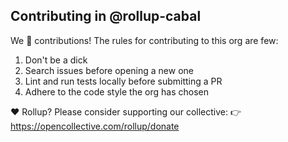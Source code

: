 ## Contributing in @rollup-cabal

We 💛 contributions! The rules for contributing to this org are few:

1. Don't be a dick
1. Search issues before opening a new one
1. Lint and run tests locally before submitting a PR
1. Adhere to the code style the org has chosen

❤️ Rollup? Please consider supporting our collective:
👉 https://opencollective.com/rollup/donate